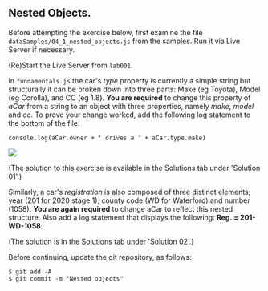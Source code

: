 ## Nested Objects.

Before attempting the exercise below, first examine the file `dataSamples/04_1_nested_objects.js` from the samples. Run it via Live Server if necessary.

(Re)Start the Live Server from `lab001`.

In `fundamentals.js` the car's *type* property is currently a simple string but structurally it can be broken down into three parts: Make (eg Toyota), Model (eg Corolla), and CC (eg 1.8). __You are required__ to change this property of *aCar* from a string to an object with three properties, namely *make*, *model* and *cc*. To prove your change worked, add the following log statement to the bottom of the file:
~~~
console.log(aCar.owner + ' drives a ' + aCar.type.make)
~~~

![][nested]

(The solution to this exercise is available in the Solutions tab under 'Solution 01'.)

Similarly, a car's *registration* is also composed of three distinct elements; year (201 for 2020 stage 1), county code (WD for Waterford) and number (1058). __You are again required__ to  change aCar to reflect this nested structure. Also add a log statement that displays the following: __Reg. = 201-WD-1058__.

(The solution is in the Solutions tab under 'Solution 02'.)

Before continuing, update the git repository, as follows:
~~~
$ git add -A
$ git commit -m "Nested objects"
~~~
[nested]: ./img/nested.png

[solution]: ./07.Solutions.html